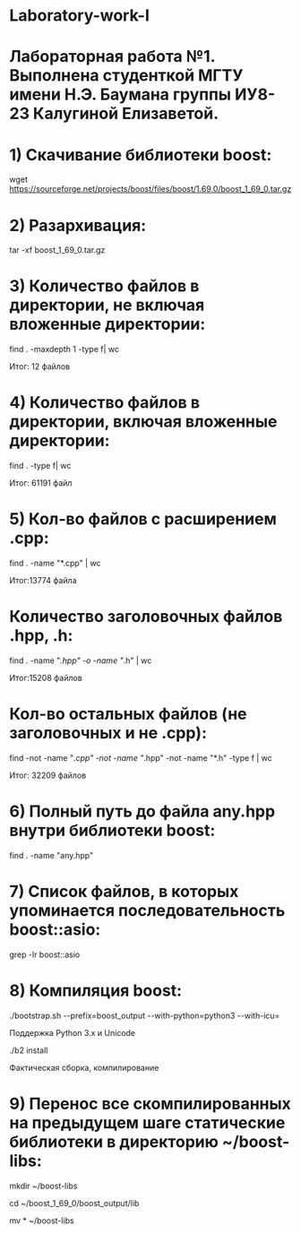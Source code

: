 # Laboratory-work-I
# Лабораторная работа №1. Выполнена студенткой МГТУ имени Н.Э. Баумана группы ИУ8-23 Калугиной Елизаветой.
# 1) Скачивание библиотеки boost:
wget https://sourceforge.net/projects/boost/files/boost/1.69.0/boost_1_69_0.tar.gz
# 2) Разархивация:
tar -xf boost_1_69_0.tar.gz
# 3) Количество файлов в директории, не включая вложенные директории:
find . -maxdepth 1 -type f| wc

Итог: 12 файлов
# 4) Количество файлов в директории, включая вложенные директории:
find . -type f| wc

Итог: 61191 файл
# 5) Кол-во файлов с расширением .cpp:
find . -name "*.cpp" | wc

Итог:13774 файла
# Количество заголовочных файлов .hpp, .h:
find . -name "*.hpp" -o -name "*.h" | wc

Итог:15208 файлов

# Кол-во остальных файлов (не заголовочных и не .cpp):
find -not -name "*.cpp" -not -name "*.hpp" -not -name "*.h" -type f | wc

Итог: 32209 файлов

# 6) Полный путь до файла any.hpp внутри библиотеки boost:

find . -name "any.hpp"

# 7) Список файлов, в которых упоминается последовательность boost::asio:

grep -lr boost::asio

# 8) Компиляция boost:

./bootstrap.sh --prefix=boost_output --with-python=python3 --with-icu=

Поддержка Python 3.x и Unicode

./b2 install

Фактическая сборка, компилирование

# 9) Перенос все скомпилированных на предыдущем шаге статические библиотеки в директорию ~/boost-libs:

mkdir ~/boost-libs 

cd ~/boost_1_69_0/boost_output/lib

mv * ~/boost-libs
